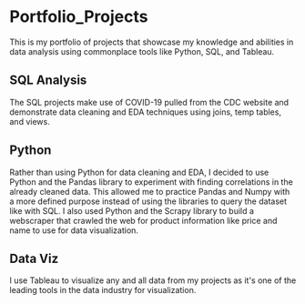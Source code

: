 # Portfolio_Projects

This is my portfolio of projects that showcase my knowledge and abilities in data analysis using commonplace tools like Python, SQL, and Tableau.

## SQL Analysis

The SQL projects make use of COVID-19 pulled from the CDC website and demonstrate data cleaning and EDA techniques using joins, temp tables, and views.

## Python

Rather than using Python for data cleaning and EDA, I decided to use Python and the Pandas library to experiment with finding correlations in the already cleaned data.
This allowed me to practice Pandas and Numpy with a more defined purpose instead of using the libraries to query the dataset like with SQL. I also used Python and the
Scrapy library to build a webscraper that crawled the web for product information like price and name to use for data visualization.

## Data Viz

I use Tableau to visualize any and all data from my projects as it's one of the leading tools in the data industry for visualization.
